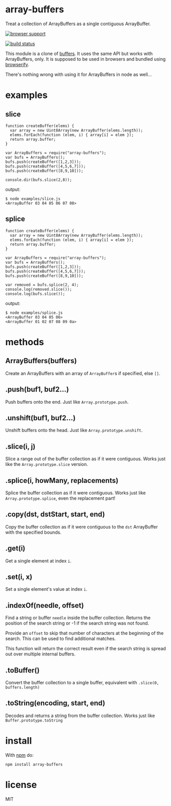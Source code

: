 # array-buffers

Treat a collection of ArrayBuffers as a single contiguous ArrayBuffer.

[![browser support](http://ci.testling.com/ttaubert/node-array-buffers.png)](http://ci.testling.com/ttaubert/node-array-buffers)

[![build status](https://secure.travis-ci.org/ttaubert/node-array-buffers.png)](http://travis-ci.org/ttaubert/node-array-buffers)

This module is a clone of
[buffers](https://github.com/substack/node-buffers).
It uses the same API but works with ArrayBuffers, only.
It is supposed to be used in browsers and bundled using
[browserify](https://github.com/substack/node-browserify).

There's nothing wrong with using it for ArrayBuffers in node as well...

# examples

## slice

    function createBuffer(elems) {
      var array = new Uint8Array(new ArrayBuffer(elems.length));
      elems.forEach(function (elem, i) { array[i] = elem });
      return array.buffer;
    }

    var ArrayBuffers = require("array-buffers");
    var bufs = ArrayBuffers();
    bufs.push(createBuffer([1,2,3]));
    bufs.push(createBuffer([4,5,6,7]));
    bufs.push(createBuffer([8,9,10]));

    console.dir(bufs.slice(2,8));

output:

    $ node examples/slice.js
    <ArrayBuffer 03 04 05 06 07 08>

## splice

    function createBuffer(elems) {
      var array = new Uint8Array(new ArrayBuffer(elems.length));
      elems.forEach(function (elem, i) { array[i] = elem });
      return array.buffer;
    }

    var ArrayBuffers = require("array-buffers");
    var bufs = ArrayBuffers();
    bufs.push(createBuffer([1,2,3]));
    bufs.push(createBuffer([4,5,6,7]));
    bufs.push(createBuffer([8,9,10]));

    var removed = bufs.splice(2, 4);
    console.log(removed.slice());
    console.log(bufs.slice());

output:

    $ node examples/splice.js
    <ArrayBuffer 03 04 05 06>
    <ArrayBuffer 01 02 07 08 09 0a>

# methods

ArrayBuffers(buffers)
----------------

Create an ArrayBuffers with an array of `ArrayBuffer`s if specified, else `[]`.

.push(buf1, buf2...)
--------------------

Push buffers onto the end. Just like `Array.prototype.push`.

.unshift(buf1, buf2...)
-----------------------

Unshift buffers onto the head. Just like `Array.prototype.unshift`.

.slice(i, j)
------------

Slice a range out of the buffer collection as if it were contiguous.
Works just like the `Array.prototype.slice` version.

.splice(i, howMany, replacements)
---------------------------------

Splice the buffer collection as if it were contiguous.
Works just like `Array.prototype.splice`, even the replacement part!

.copy(dst, dstStart, start, end)
--------------------------------

Copy the buffer collection as if it were contiguous to the `dst` ArrayBuffer
with the specified bounds.

.get(i)
-------

Get a single element at index `i`.

.set(i, x)
----------

Set a single element's value at index `i`.

.indexOf(needle, offset)
----------

Find a string or buffer `needle` inside the buffer collection. Returns
the position of the search string or -1 if the search string was not
found.

Provide an `offset` to skip that number of characters at the beginning
of the search. This can be used to find additional matches.

This function will return the correct result even if the search string
is spread out over multiple internal buffers.

.toBuffer()
-----------

Convert the buffer collection to a single buffer, equivalent with `.slice(0, buffers.length)`

.toString(encoding, start, end)
-----------

Decodes and returns a string from the buffer collection.
Works just like `Buffer.prototype.toString`

# install

With [npm](https://npmjs.org) do:

```
npm install array-buffers
```

# license

MIT

